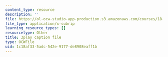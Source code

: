 ```yaml
---
content_type: resource
description: ''
file: https://ol-ocw-studio-app-production.s3.amazonaws.com/courses/18-01sc-single-variable-calculus-fall-2010/1c18af335adc542e9177de8908eaff1b_Wj0oH3ehk18.vtt
file_type: application/x-subrip
learning_resource_types: []
resourcetype: Other
title: 3play caption file
type: OCWFile
uid: 1c18af33-5adc-542e-9177-de8908eaff1b
---
```

